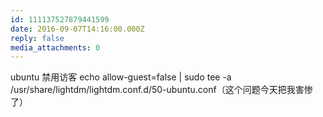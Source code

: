 ```yaml
---
id: 111137527879441599
date: 2016-09-07T14:16:00.000Z
reply: false
media_attachments: 0
---
```


ubuntu 禁用访客 echo allow-guest=false | sudo tee -a /usr/share/lightdm/lightdm.conf.d/50-ubuntu.conf（这个问题今天把我害惨了）​​​​

